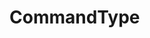 #  CommandType

<api-schema openapi-path="../../resources/openapi.yaml" name="CommandType"></api-schema>